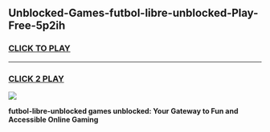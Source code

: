 
## Unblocked-Games-futbol-libre-unblocked-Play-Free-5p2ih
<h3>
<a href="https://premium76.site?title=futbol-libre-unblocked&ref=18A1">CLICK TO PLAY</a></h3>
<hr>

<h3>
<a href="https://premium76.site?title=futbol-libre-unblocked&ref=18A1">CLICK 2 PLAY</a>
  
</h3>

<a href="https://premium76.site?title=futbol-libre-unblocked&ref=18A1"><img src="https://clearcache.store/games.png"></a>


**futbol-libre-unblocked games unblocked: Your Gateway to Fun and Accessible Online Gaming**
